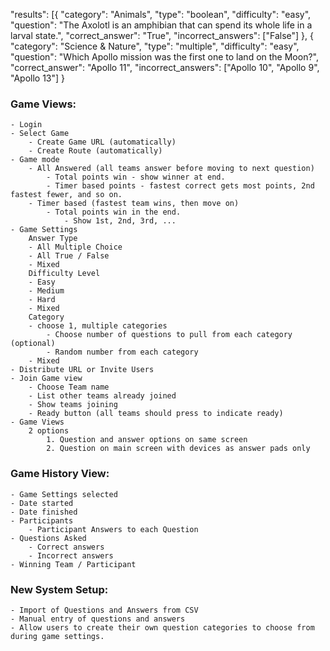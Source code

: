 "results": [{
			"category": "Animals",
			"type": "boolean",
			"difficulty": "easy",
			"question": "The Axolotl is an amphibian that can spend its whole life in a larval state.",
			"correct_answer": "True",
			"incorrect_answers": ["False"]
		}, {
			"category": "Science & Nature",
			"type": "multiple",
			"difficulty": "easy",
			"question": "Which Apollo mission was the first one to land on the Moon?",
			"correct_answer": "Apollo 11",
			"incorrect_answers": ["Apollo 10", "Apollo 9", "Apollo 13"]
		}

### Game Views:
	- Login
	- Select Game
		- Create Game URL (automatically)
		- Create Route (automatically)
	- Game mode
		- All Answered (all teams answer before moving to next question)
			- Total points win - show winner at end.
			- Timer based points - fastest correct gets most points, 2nd fastest fewer, and so on.
		- Timer based (fastest team wins, then move on)
			- Total points win in the end.
				- Show 1st, 2nd, 3rd, ...
	- Game Settings
		Answer Type
		- All Multiple Choice
		- All True / False
		- Mixed
		Difficulty Level
		- Easy
		- Medium
		- Hard
		- Mixed
		Category
		- choose 1, multiple categories
			- Choose number of questions to pull from each category (optional)
			- Random number from each category
		- Mixed
	- Distribute URL or Invite Users
	- Join Game view
		- Choose Team name
		- List other teams already joined
		- Show teams joining
		- Ready button (all teams should press to indicate ready)
	- Game Views
		2 options
			1. Question and answer options on same screen
			2. Question on main screen with devices as answer pads only

### Game History View:
	- Game Settings selected
	- Date started
	- Date finished
	- Participants
		- Participant Answers to each Question
	- Questions Asked
		- Correct answers
		- Incorrect answers
	- Winning Team / Participant

### New System Setup:
	- Import of Questions and Answers from CSV
	- Manual entry of questions and answers
	- Allow users to create their own question categories to choose from during game settings.
